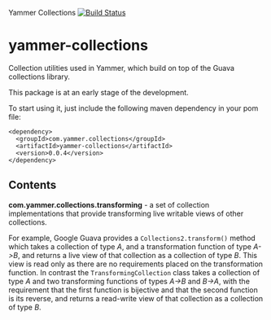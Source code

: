 Yammer Collections [![Build Status](https://travis-ci.org/yammer/yammer-collections.png)](https://travis-ci.org/yammer/yammer-collections)

yammer-collections
==================

Collection utilities used in Yammer, which build on top of the Guava collections library.

This package is at an early stage of the development.

To start using it, just include the following maven dependency in your pom file:

    <dependency>
      <groupId>com.yammer.collections</groupId>
      <artifactId>yammer-collections</artifactId>
      <version>0.0.4</version>
    </dependency>

Contents
--------

**com.yammer.collections.transforming** - a set of collection implementations that provide transforming live writable views of other collections.

For example, Google Guava provides a `Collections2.transform()` method which takes a collection of type *A*, and a transformation function of type *A->B*,
and returns a live view of that collection as a collection of type *B*. This view is read only as there are no requirements placed on the transformation
function. In contrast the `TransformingCollection` class takes a collection of type *A* and two transforming functions of types *A->B* and *B->A*,
with the requirement that the first function is bijective and that the second function is its reverse, and returns a read-write view of that collection as a
collection of type *B*.

